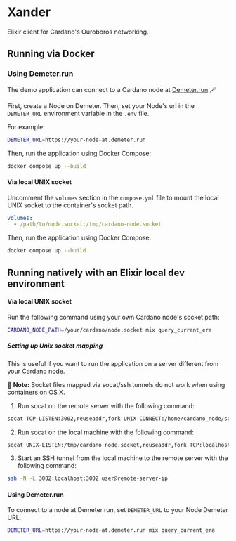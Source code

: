 # Xander

Elixir client for Cardano's Ouroboros networking.

## Running via Docker

### Using Demeter.run

The demo application can connect to a Cardano node at [Demeter.run](https://demeter.run/) 🪄 

First, create a Node on Demeter. Then, set your Node's url in the `DEMETER_URL` environment variable in the `.env` file. 

For example:

```bash
DEMETER_URL=https://your-node-at.demeter.run
```

Then, run the application using Docker Compose:

```bash
docker compose up --build
```

#### Via local UNIX socket

Uncomment the `volumes` section in the `compose.yml` file to mount the local UNIX socket to the container's socket path.

```yml
volumes:
  - /path/to/node.socket:/tmp/cardano-node.socket
```

Then, run the application using Docker Compose:
```bash
docker compose up --build
```

## Running natively with an Elixir local dev environment

#### Via local UNIX socket

Run the following command using your own Cardano node's socket path:

```bash
CARDANO_NODE_PATH=/your/cardano/node.socket mix query_current_era
```

##### Setting up Unix socket mapping

This is useful if you want to run the application on a server different from your Cardano node.

🚨 **Note:** Socket files mapped via socat/ssh tunnels do not work when using containers on OS X.

1. Run socat on the remote server with the following command:

```bash
socat TCP-LISTEN:3002,reuseaddr,fork UNIX-CONNECT:/home/cardano_node/socket/node.socket
```

2. Run socat on the local machine with the following command:

```bash
socat UNIX-LISTEN:/tmp/cardano_node.socket,reuseaddr,fork TCP:localhost:3002
```

3. Start an SSH tunnel from the local machine to the remote server with the following command:

```bash
ssh -N -L 3002:localhost:3002 user@remote-server-ip
```

#### Using Demeter.run

To connect to a node at Demeter.run, set `DEMETER_URL` to your Node Demeter URL.

```bash
DEMETER_URL=https://your-node-at.demeter.run mix query_current_era
```